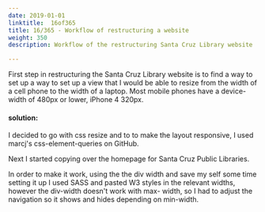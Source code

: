 ```yaml
---
date: 2019-01-01
linktitle:  16of365
title: 16/365 - Workflow of restructuring a website
weight: 350
description: Workflow of the restructuring Santa Cruz Library website

--- 
```


First step in restructuring the Santa Cruz Library website is to find a way to set up a way to set up a view that I would be able to resize from the width of a cell phone to the width of a laptop. Most mobile phones have a device-width of 480px or lower, iPhone 4 320px.

#### solution: 
I decided to go with css resize and to to make the layout responsive, I used marcj's css-element-queries on GitHub. 

Next I started copying over the homepage for Santa Cruz Public Libraries.


In order to make it work, using the the div width and save my self some time setting it up I used SASS and pasted W3 styles in the relevant widths, however the div-width doesn't work with max- width, so I had to adjust the navigation so it shows and hides depending on min-width.

